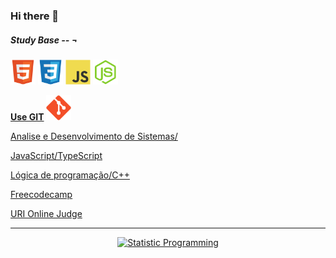 ### Hi there 👋

##### Study Base -- ¬

<img src="https://raw.githubusercontent.com/devicons/devicon/9f4f5cdb393299a81125eb5127929ea7bfe42889/icons/html5/html5-original.svg" alt="html5" width="40" height="40"/> <img src="https://raw.githubusercontent.com/devicons/devicon/9f4f5cdb393299a81125eb5127929ea7bfe42889/icons/css3/css3-original.svg" alt="css3" width="40" height="40"/> <img src="https://raw.githubusercontent.com/devicons/devicon/9f4f5cdb393299a81125eb5127929ea7bfe42889/icons/javascript/javascript-original.svg" alt="javascript" width="40" height="40"/> <img src="https://raw.githubusercontent.com/devicons/devicon/00f02ef57fb7601fd1ddcc2fe6fe670fef3ae3e4/icons/nodejs/nodejs-original.svg" alt="nodejs" width="40" height="40"/>


[**Use GIT**](https://github.com/rafaelcastrobr/use-Git) <img src="https://raw.githubusercontent.com/devicons/devicon/9f4f5cdb393299a81125eb5127929ea7bfe42889/icons/git/git-original.svg" alt="git" width="40" heidth="40"/>

[Analise e Desenvolvimento de Sistemas/](https://www.cruzeirodosul.edu.br/)

[JavaScript/TypeScript](https://www.udemy.com/course/curso-de-javascript-moderno-do-basico-ao-avancado)

[Lógica de programação/C++](https://www.udemy.com/course/logica-de-programacao-para-todos)

[Freecodecamp](www.freecodecamp.org)

[URI Online Judge](www.urionlinejudge.com.br)

---


<p align="center">
  <a href="https://badges.pufler.dev">
      <img src="https://github-readme-stats.vercel.app/api/top-langs/?username=rafaelcastrobr&layout=compact" alt="Statistic Programming" />
   </a>
</p>
